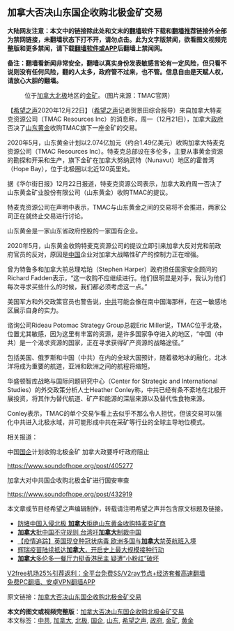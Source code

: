  <h2>加拿大否决山东国企收购北极金矿交易</h2> <p class="notice"><b>大陆网友注意：本文中的链接除此处和文末的<a href="https://github.com/bannedbook/fanqiang" >翻墙</a>软件下载和<a href="https://github.com/killgcd/justmysocks/blob/master/README.md">翻墙推荐</a>链接外全部为禁网链接，未翻墙状态下打不开，请勿点击。此为文字版禁闻，欲看图文视频完整版和更多禁闻，请下载<a href="https://github.com/bannedbook/fanqiang">翻墙软件或APP</a>后翻墙上禁闻网。</p><p>备注：翻墙看新闻非常安全，翻墙以真实身份发表敏感言论有一定风险，但只看不说则没有任何风险，翻的人太多，政府管不过来，也不管。信息自由是天赋人权，请放心大胆的翻墙。</b></p>  <div class="entry"> <figure><figcaption>位于<a href="https://www.bannedbook.org/bnews/tag/%e5%8a%a0%e6%8b%bf%e5%a4%a7/" class="st_tag internal_tag" rel="tag" title="标签 加拿大 下的日志">加拿大</a><a href="https://www.bannedbook.org/bnews/tag/%e5%8c%97%e6%9e%81/" class="st_tag internal_tag" rel="tag" title="标签 北极 下的日志">北极</a>地区的<a href="https://www.bannedbook.org/bnews/tag/%e9%87%91%e7%9f%bf/" class="st_tag internal_tag" rel="tag" title="标签 金矿 下的日志">金矿</a>。（图片来源：TMAC官网）</figcaption></figure> <p>【<span class='wp_keywordlink_affiliate'><a href="https://www.soundofhope.org" title="希望之声" target="_blank">希望之声</a></span>2020年12月22日】（<a href="https://www.bannedbook.org/bnews/tag/%e5%b8%8c%e6%9c%9b%e4%b9%8b%e5%a3%b0/" class="st_tag internal_tag" rel="tag" title="标签 希望之声 下的日志">希望之声</a>记者贺景田综合报导）来自加拿大特麦克资源公司（TMAC Resources Inc）的消息称，周一（12月21日），加拿大<a href="https://www.bannedbook.org/bnews/tag/%e6%94%bf%e5%ba%9c/" class="st_tag internal_tag" rel="tag" title="标签 政府 下的日志">政府</a>否决了<a href="https://www.bannedbook.org/bnews/tag/%e5%b1%b1%e4%b8%9c/" class="st_tag internal_tag" rel="tag" title="标签 山东 下的日志">山东</a><a href="https://www.bannedbook.org/bnews/tag/%e9%bb%84%e9%87%91/" class="st_tag internal_tag" rel="tag" title="标签 黄金 下的日志">黄金</a>收购TMAC旗下一座金矿的交易。</p> <p>2020年5月，山东黄金计划以2.074亿加元（约合1.49亿美元）收购加拿大特麦克资源公司（TMAC Resources Inc）。特麦克总部设在多伦多，主要从事黄金资源的勘探和开采和生产，旗下金矿在加拿大努纳武特（Nunavut）地区的霍普湾（Hope Bay），位于北极圈以北近120英里处。</p> <p>据《华尔街日报》12月22日报道，特麦克资源公司表示，加拿大政府周一否决了山东黄金矿业股份有限公司（山东黄金）收购TMAC的提议。</p> <p>特麦克资源公司在声明中表示，TMAC与山东黄金之间的交易将不会推进，两家公司正在就终止交易进行讨论。</p> <p>山东黄金是一家山东省政府控股的一家国有企业。</p> <p>2020年5月，山东黄金收购特麦克资源公司的提议立即引来加拿大反对党和前政府官员的反对，原因是<span class='wp_keywordlink_affiliate'><a href="https://www.bannedbook.org/" title="中国" target="_blank">中国</a></span>企业对加拿大战略性矿产的控制力正在增强。</p>  <p>曾为特鲁多和加拿大前总理哈珀（Stephen Harper）政府担任国家安全顾问的Richard Fadden表示，“这一收购不应继续进行。他们很明显是对手，我认为他们每次寻求买些什么的时候，我们都必须考虑这一点。”</p> <p>美国军方和外交政策官员也警告说，<a href="https://www.bannedbook.org/bnews/tag/%e4%b8%ad%e5%85%b1/" class="st_tag internal_tag" rel="tag" title="标签 中共 下的日志">中共</a>可能会像在南中国海那样，在这一敏感地区展示自身的实力。</p> <p>谘询公司Rideau Potomac Strategy Group总裁Eric Miller说，TMAC位于北极，位置尤其敏感，因为这里有丰富的资源，是许多国家争夺进入的地区，“中国（中共）是一个渴求资源的国家，正在寻求获得矿产资源的战略途径。”</p> <p>包括美国、俄罗斯和中国（中共）在内的全球大国预计，随着极地冰的融化，北冰洋将成为重要的航道，亚洲和欧洲之间的航程将缩短。</p> <p>华盛顿智库战略与国际问题研究中心（Center for Strategic and International Studies）的外交政策分析人士Heather Conley称，中共已经有条不紊地在北极开展投资，将其作为替代航道、矿产和能源的深层来源以及替代性食物来源。</p> <p>Conley表示，TMAC的单个交易乍看上去似乎不那么令人担忧，但该交易可以强化中共进入北极水域，并可能形成中共在采矿等行业的全球主导地位模式。</p>  <p>相关报道：</p> <p>中国<a href="https://www.bannedbook.org/bnews/tag/%E5%9B%BD%E4%BC%81/" class="st_tag internal_tag" rel="tag" title="标签 国企 下的日志">国企</a>计划收购北极金矿 加拿大政要呼吁政府阻止</p> <p><a href="https://www.soundofhope.org/post/405277">https://www.soundofhope.org/post/405277</a></p> <p>加拿大对中共国企收购北极金矿进行国安审查</p> <p><a href="https://www.soundofhope.org/post/432919">https://www.soundofhope.org/post/432919</a></p> <p>本文章或节目经希望之声编辑制作，转载请注明希望之声并包含原文标题及链接。</p>  <ul class='op-related-articles' title='相关阅读'> <li><a href='https://www.bannedbook.org/bnews/headline/20201223/1453103.html' target='_blank'>防堵中国入侵北极 <b>加拿大</b>拒绝山东黄金收购特麦克矿商</a></li> <li><a href='https://www.bannedbook.org/bnews/ssgc/20201222/1452440.html' target='_blank'><b>加拿大</b>批中国不守规则 台湾吁<b>加拿大</b>制裁中国</a></li> <li><a href='https://www.bannedbook.org/bnews/comments/20201222/1452429.html' target='_blank'>【疫情追踪】英国现变种冠状病毒 欧洲多国与<b>加拿大</b>禁英航班入境</a></li> <li><a href='https://www.bannedbook.org/bnews/worldnews/20201219/1450583.html' target='_blank'>辉瑞疫苗陆续抵达<b>加拿大</b>，开启史上最大规模接种行动</a></li> <li><a href='https://www.bannedbook.org/bnews/ssgc/20201218/1450001.html' target='_blank'><b>加拿大</b>多伦多一餐厅力挺香港民主 疑遭“小粉红”破坏</a></li> </ul> <p class="texttj"> <a href="https://github.com/bannedbook/fanqiang/wiki/V2ray%E6%9C%BA%E5%9C%BA" target="_blank">V2free机场25%引荐返利：全平台免费SS/V2ray节点+经济套餐高速翻墙</a><br/> <a href="https://github.com/bannedbook/fanqiang/wiki/%E7%A6%81%E9%97%BB%E7%BD%91%E5%AE%89%E5%8D%93%E7%BF%BB%E5%A2%99%E6%96%B0%E9%97%BBAPP" target="_blank">免费PC翻墙、安卓VPN翻墙APP</a></p><p>原文链接：<a class="src_link"  href="https://www.soundofhope.org/post/456259" target="_blank">加拿大否决山东国企收购北极金矿交易</a></p><a name='sharetosocial'></a>       <div><b>本文的图文或视频完整版</b>：<a href='https://www.bannedbook.org/bnews/comments/20201223/1453117.html'>加拿大否决山东国企收购北极金矿交易</a></div>  </div><!--END ENTRY--> <div class="postfooter"> <div>本文标签：<a href="https://www.bannedbook.org/bnews/tag/%e4%b8%ad%e5%85%b1/" rel="tag">中共</a>, <a href="https://www.bannedbook.org/bnews/tag/%e5%8a%a0%e6%8b%bf%e5%a4%a7/" rel="tag">加拿大</a>, <a href="https://www.bannedbook.org/bnews/tag/%e5%8c%97%e6%9e%81/" rel="tag">北极</a>, <a href="https://www.bannedbook.org/bnews/tag/%E5%9B%BD%E4%BC%81/" rel="tag">国企</a>, <a href="https://www.bannedbook.org/bnews/tag/%e5%b1%b1%e4%b8%9c/" rel="tag">山东</a>, <a href="https://www.bannedbook.org/bnews/tag/%e5%b8%8c%e6%9c%9b%e4%b9%8b%e5%a3%b0/" rel="tag">希望之声</a>, <a href="https://www.bannedbook.org/bnews/tag/%e6%94%bf%e5%ba%9c/" rel="tag">政府</a>, <a href="https://www.bannedbook.org/bnews/tag/%e9%87%91%e7%9f%bf/" rel="tag">金矿</a>, <a href="https://www.bannedbook.org/bnews/tag/%e9%bb%84%e9%87%91/" rel="tag">黄金</a></div>  </div><!--END POSTFOOTER--> 